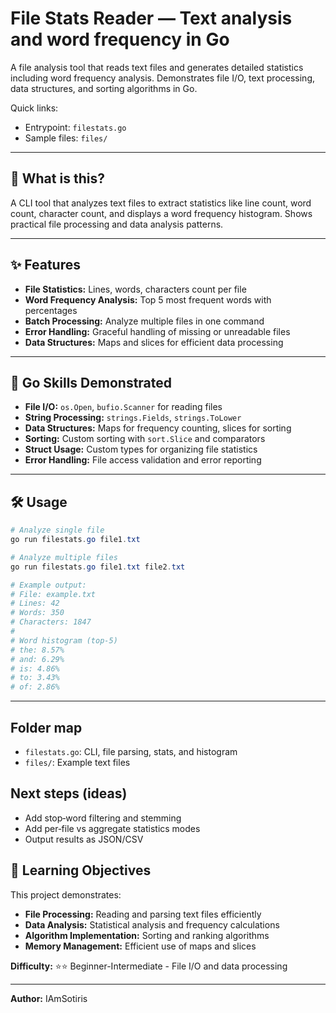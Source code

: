 # File Stats Reader — Text analysis and word frequency in Go

A file analysis tool that reads text files and generates detailed statistics including word frequency analysis. Demonstrates file I/O, text processing, data structures, and sorting algorithms in Go.

Quick links:
- Entrypoint: `filestats.go`
- Sample files: `files/`

---

## 🚀 What is this?

A CLI tool that analyzes text files to extract statistics like line count, word count, character count, and displays a word frequency histogram. Shows practical file processing and data analysis patterns.

---

## ✨ Features

- **File Statistics:** Lines, words, characters count per file
- **Word Frequency Analysis:** Top 5 most frequent words with percentages
- **Batch Processing:** Analyze multiple files in one command
- **Error Handling:** Graceful handling of missing or unreadable files
- **Data Structures:** Maps and slices for efficient data processing

---

## 🦄 Go Skills Demonstrated

- **File I/O:** `os.Open`, `bufio.Scanner` for reading files
- **String Processing:** `strings.Fields`, `strings.ToLower`
- **Data Structures:** Maps for frequency counting, slices for sorting
- **Sorting:** Custom sorting with `sort.Slice` and comparators
- **Struct Usage:** Custom types for organizing file statistics
- **Error Handling:** File access validation and error reporting

---

## 🛠️ Usage

```powershell
# Analyze single file
go run filestats.go file1.txt

# Analyze multiple files
go run filestats.go file1.txt file2.txt

# Example output:
# File: example.txt
# Lines: 42
# Words: 350
# Characters: 1847
# 
# Word histogram (top-5)
# the: 8.57%
# and: 6.29%
# is: 4.86%
# to: 3.43%
# of: 2.86%
```

---

## Folder map

- `filestats.go`: CLI, file parsing, stats, and histogram
- `files/`: Example text files


## Next steps (ideas)

- Add stop‑word filtering and stemming
- Add per‑file vs aggregate statistics modes
- Output results as JSON/CSV

## 🎯 Learning Objectives

This project demonstrates:
- **File Processing:** Reading and parsing text files efficiently
- **Data Analysis:** Statistical analysis and frequency calculations
- **Algorithm Implementation:** Sorting and ranking algorithms
- **Memory Management:** Efficient use of maps and slices

**Difficulty:** ⭐⭐ Beginner-Intermediate - File I/O and data processing

---

**Author:** IAmSotiris
